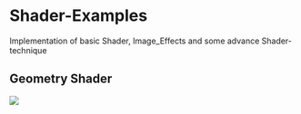 # Shader-Examples
Implementation of basic Shader, Image_Effects and some advance Shader-technique

## Geometry Shader
![](https://github.com/IMGSaibh/Shader-Examples/gif/Geometry_Shader.gif)
